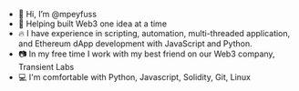 - 👋 Hi, I’m @mpeyfuss
- 👀 Helping built Web3 one idea at a time
- :fire: I have experience in scripting, automation, multi-threaded application, and Ethereum dApp development with JavaScript and Python.
- :camera: In my free time I work with my best friend on our Web3 company, Transient Labs
- :computer: I'm comfortable with Python, Javascript, Solidity, Git, Linux
